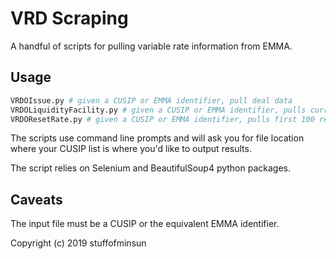 # VRD Scraping
A handful of scripts for pulling variable rate information from EMMA. 

## Usage
```python
VRDOIssue.py # given a CUSIP or EMMA identifier, pull deal data
VRDOLiquidityFacility.py # given a CUSIP or EMMA identifier, pulls current liquidity facility provider
VRDOResetRate.py # given a CUSIP or EMMA identifier, pulls first 100 reset rates
```

The scripts use command line prompts and will ask you for file 
location where your CUSIP list is where you'd like to output results. 

The script relies on Selenium and BeautifulSoup4 python packages. 

## Caveats

The input file must be a CUSIP or the equivalent EMMA identifier.

Copyright (c) 2019 stuffofminsun
